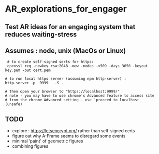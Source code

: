 # AR_explorations_for_engager

## Test AR ideas for an engaging system that reduces waiting-stress

## Assumes : node,  unix (MacOs or Linux)

````
 # to create self-signed serts for https:
 openssl req -newkey rsa:2048 -new -nodes -x509 -days 3650 -keyout key.pem -out cert.pem
````


````
# to run local https server (assuming npm http-server) :
http-server -p  9999   -S .

# then open your browser to "https://localhost:9999/"
# note - you may have to use chrome's Advanced feature to access site
# from the chrome Advanced setting - use 'proceed to localhost (unsafe)

````

## TODO
* explore : https://letsencrypt.org/ rather than self-signed certs
* figure out why A-Frame seems to disregard some events
* minimal 'paint' of geometric figures
* combining figures
